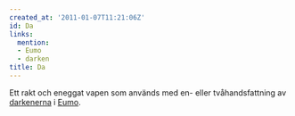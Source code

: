 ```yaml
---
created_at: '2011-01-07T11:21:06Z'
id: Da
links:
  mention:
  - Eumo
  - darken
title: Da
---
```


Ett rakt och eneggat vapen som används med en- eller tvåhandsfattning av [darkenerna] i [Eumo].

  [darkenerna]: darken
  [Eumo]: Eumo